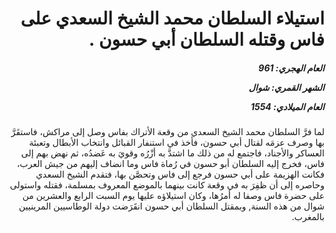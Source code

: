 <h1 dir="rtl">استيلاء السلطان محمد الشيخ السعدي على فاس وقتله السلطان أبي حسون .</h1>

<h5 dir="rtl">العام الهجري:  961

الشهر القمري: شوال

العام الميلادي: 1554</h5>

<p dir="rtl">لما فرَّ السلطان محمد الشيخ السعدي من وقعة الأتراك بفاس وصل إلى مراكش، فاستقَرَّ بها وصرف عزمَه لقتال أبي حسون، فأخذ في استنفار القبائل وانتخاب الأبطال وتعبئة العساكر والأجناد، فاجتمع له من ذلك ما اشتدَّ به أزْرُه وقويَ به عَضدُه، ثم نهض بهم إلى فاس، فخرج إليه السلطان أبو حسون في رُماة فاس وما انضاف إليهم من جيش العرب، فكانت الهزيمة على أبي حسون فرجع إلى فاس وتحصَّن بها، فتقدم الشيخ السعدي وحاصره إلى أن ظفِرَ به في وقعة كانت بينهما بالموضع المعروف بمسلمة، فقتله واستولى على حضرة فاس وصفا له أمرُها، وكان استيلاؤه عليها يوم السبت الرابع والعشرين من شوال من هذه السنة, وبمقتل السلطان أبي حسون انقَرَضت دولة الوطاسيين المرينيين بالمغرب.</p></br>
